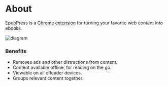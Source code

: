 # About
EpubPress is a [Chrome extension](https://chrome.google.com/webstore/detail/epubpress/pnhdnpnnffpijjbnhnipkehhibchdeok) for turning your favorite web content into ebooks.

![diagram](/docs/images/diagram.jpg)

### Benefits
- Removes ads and other distractions from content.
- Content available offline, for reading on the go.
- Viewable on all eReader devices.
- Groups relevant content together.
